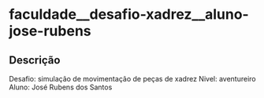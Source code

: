 # faculdade__desafio-xadrez__aluno-jose-rubens

## Descrição

Desafio: simulação de movimentação de peças de xadrez
Nivel: aventureiro
Aluno: José Rubens dos Santos